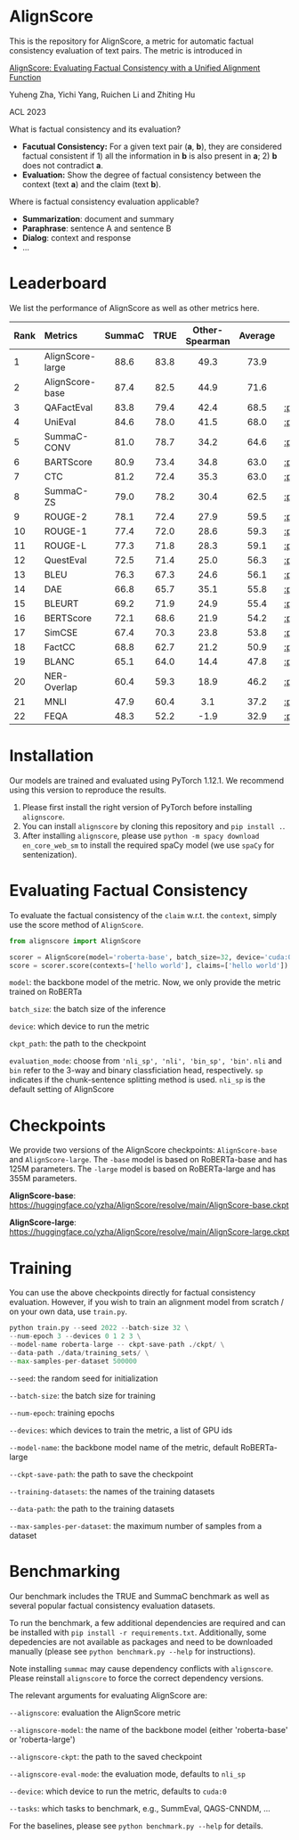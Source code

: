 # AlignScore
This is the repository for AlignScore, a metric for automatic factual consistency evaluation of text pairs. The metric is introduced in 

[AlignScore: Evaluating Factual Consistency with a Unified Alignment Function](https://arxiv.org/abs/2305.16739)

Yuheng Zha, Yichi Yang, Ruichen Li and Zhiting Hu

ACL 2023

What is factual consistency and its evaluation?
* **Facutual Consistency:** For a given text pair (**a**, **b**), they are considered factual consistent if 1) all the information in **b** is also present in **a**; 2) **b** does not contradict **a**.
* **Evaluation:**  Show the degree of factual consistency between the context (text **a**) and the claim (text **b**).

Where is factual consistency evaluation applicable?
* **Summarization**: document and summary
* **Paraphrase**: sentence A and sentence B
* **Dialog**: context and response
* ...

# Leaderboard
We list the performance of AlignScore as well as other metrics here. 

| Rank | Metrics          | SummaC | TRUE | Other-Spearman | Average | Paper | Code |
| ---- | :--------------- | :----: | :--: | :------------: | :-----: | :---: | :--: |
| 1    | AlignScore-large |  88.6  | 83.8 |      49.3      |  73.9   |   -   |   -  |
| 2    | AlignScore-base  |  87.4  | 82.5 |      44.9      |  71.6   |   -   |   -  |
| 3    | QAFactEval       |  83.8  | 79.4 |      42.4      |  68.5   | [:page\_facing\_up:](https://arxiv.org/abs/2112.08542) | [:octocat:](https://github.com/salesforce/QAFactEval) |
| 4    | UniEval          |  84.6  | 78.0 |      41.5      |  68.0   | [:page\_facing\_up:](https://arxiv.org/abs/2210.07197) | [:octocat:](https://github.com/maszhongming/UniEval) |
| 5    | SummaC-CONV      |  81.0  | 78.7 |      34.2      |  64.6   | [:page\_facing\_up:](https://arxiv.org/abs/2111.09525) | [:octocat:](https://github.com/tingofurro/summac) |
| 6    | BARTScore        |  80.9  | 73.4 |      34.8      |  63.0   | [:page\_facing\_up:](https://arxiv.org/abs/2106.11520) | [:octocat:](https://github.com/neulab/BARTScore) |
| 7    | CTC              |  81.2  | 72.4 |      35.3      |  63.0   | [:page\_facing\_up:](https://arxiv.org/abs/2109.06379) | [:octocat:](https://github.com/tanyuqian/ctc-gen-eval) |
| 8    | SummaC-ZS        |  79.0  | 78.2 |      30.4      |  62.5   | [:page\_facing\_up:](https://arxiv.org/abs/2111.09525) | [:octocat:](https://github.com/tingofurro/summac) |
| 9    | ROUGE-2          |  78.1  | 72.4 |      27.9      |  59.5   | [:page\_facing\_up:](https://aclanthology.org/W04-1013/) | [:octocat:](https://github.com/pltrdy/rouge) |
| 10   | ROUGE-1          |  77.4  | 72.0 |      28.6      |  59.3   | [:page\_facing\_up:](https://aclanthology.org/W04-1013/) | [:octocat:](https://github.com/pltrdy/rouge) |
| 11   | ROUGE-L          |  77.3  | 71.8 |      28.3      |  59.1   | [:page\_facing\_up:](https://aclanthology.org/W04-1013/) | [:octocat:](https://github.com/pltrdy/rouge) |
| 12   | QuestEval        |  72.5  | 71.4 |      25.0      |  56.3   | [:page\_facing\_up:](https://arxiv.org/abs/2103.12693) | [:octocat:](https://github.com/ThomasScialom/QuestEval) |
| 13   | BLEU             |  76.3  | 67.3 |      24.6      |  56.1   | [:page\_facing\_up:](https://aclanthology.org/P02-1040/) | [:octocat:](https://www.nltk.org/_modules/nltk/translate/bleu_score.html) |
| 14   | DAE              |  66.8  | 65.7 |      35.1      |  55.8   | [:page\_facing\_up:](https://aclanthology.org/2020.findings-emnlp.322/) | [:octocat:](https://github.com/tagoyal/dae-factuality) |
| 15   | BLEURT           |  69.2  | 71.9 |      24.9      |  55.4   | [:page\_facing\_up:](https://arxiv.org/abs/2004.04696) | [:octocat:](https://github.com/google-research/bleurt) |
| 16   | BERTScore        |  72.1  | 68.6 |      21.9      |  54.2   | [:page\_facing\_up:](https://arxiv.org/abs/1904.09675) | [:octocat:](https://github.com/Tiiiger/bert_score) |
| 17   | SimCSE           |  67.4  | 70.3 |      23.8      |  53.8   | [:page\_facing\_up:](https://arxiv.org/abs/2104.08821) | [:octocat:](https://github.com/princeton-nlp/SimCSE) |
| 18   | FactCC           |  68.8  | 62.7 |      21.2      |  50.9   | [:page\_facing\_up:](https://arxiv.org/abs/1910.12840) | [:octocat:](https://github.com/salesforce/factCC) |
| 19   | BLANC            |  65.1  | 64.0 |      14.4      |  47.8   | [:page\_facing\_up:](https://arxiv.org/abs/2002.09836) | [:octocat:](https://github.com/PrimerAI/blanc) |
| 20   | NER-Overlap      |  60.4  | 59.3 |      18.9      |  46.2   | [:page\_facing\_up:](https://arxiv.org/abs/2111.09525) | [:octocat:](https://github.com/tingofurro/summac) |
| 21   | MNLI             |  47.9  | 60.4 |      3.1       |  37.2   | [:page\_facing\_up:](https://arxiv.org/abs/1704.05426) | [:octocat:](https://github.com/nyu-mll/multiNLI) |
| 22   | FEQA             |  48.3  | 52.2 |      -1.9      |  32.9   | [:page\_facing\_up:](https://arxiv.org/abs/2005.03754) | [:octocat:](https://github.com/esdurmus/feqa) |


# Installation

Our models are trained and evaluated using PyTorch 1.12.1. We recommend using this version to reproduce the results.

1. Please first install the right version of PyTorch before installing `alignscore`.
2. You can install `alignscore` by cloning this repository and `pip install .`.
3. After installing `alignscore`, please use `python -m spacy download en_core_web_sm` to install the required spaCy model (we use `spaCy` for sentenization).

# Evaluating Factual Consistency
To evaluate the factual consistency of the `claim` w.r.t. the `context`, simply use the score method of `AlignScore`.
```python
from alignscore import AlignScore

scorer = AlignScore(model='roberta-base', batch_size=32, device='cuda:0', ckpt_path='/path/to/checkpoint', evaluation_mode='nli_sp')
score = scorer.score(contexts=['hello world'], claims=['hello world'])
```
`model`: the backbone model of the metric. Now, we only provide the metric trained on RoBERTa

`batch_size`: the batch size of the inference

`device`: which device to run the metric

`ckpt_path`: the path to the checkpoint

`evaluation_mode`: choose from `'nli_sp', 'nli', 'bin_sp', 'bin'`. `nli` and `bin` refer to the 3-way and binary classficiation head, respectively. `sp` indicates if the chunk-sentence splitting method is used. `nli_sp` is the default setting of AlignScore


# Checkpoints
We provide two versions of the AlignScore checkpoints: `AlignScore-base` and `AlignScore-large`. The `-base` model is based on RoBERTa-base and has 125M parameters. The `-large` model is based on RoBERTa-large and has 355M parameters. 

**AlignScore-base**: 
https://huggingface.co/yzha/AlignScore/resolve/main/AlignScore-base.ckpt

**AlignScore-large**:
https://huggingface.co/yzha/AlignScore/resolve/main/AlignScore-large.ckpt

# Training  
You can use the above checkpoints directly for factual consistency evaluation. However, if you wish to train an alignment model from scratch / on your own data, use `train.py`.
```python
python train.py --seed 2022 --batch-size 32 \
--num-epoch 3 --devices 0 1 2 3 \
--model-name roberta-large -- ckpt-save-path ./ckpt/ \
--data-path ./data/training_sets/ \
--max-samples-per-dataset 500000
```

`--seed`: the random seed for initialization

`--batch-size`: the batch size for training

`--num-epoch`: training epochs

`--devices`: which devices to train the metric, a list of GPU ids

`--model-name`: the backbone model name of the metric, default RoBERTa-large

`--ckpt-save-path`: the path to save the checkpoint

`--training-datasets`: the names of the training datasets

`--data-path`: the path to the training datasets

`--max-samples-per-dataset`: the maximum number of samples from a dataset

# Benchmarking
Our benchmark includes the TRUE and SummaC benchmark as well as several popular factual consistency evaluation datasets.

To run the benchmark, a few additional dependencies are required and can be installed with `pip install -r requirements.txt`.
Additionally, some depedencies are not available as packages and need to be downloaded manually (please see `python benchmark.py --help` for instructions).

Note installing `summac` may cause dependency conflicts with `alignscore`. Please reinstall `alignscore` to force the correct dependency versions.

The relevant arguments for evaluating AlignScore are:

`--alignscore`: evaluation the AlignScore metric

`--alignscore-model`: the name of the backbone model (either 'roberta-base' or 'roberta-large')

`--alignscore-ckpt`: the path to the saved checkpoint

`--alignscore-eval-mode`: the evaluation mode, defaults to `nli_sp`

`--device`: which device to run the metric, defaults to `cuda:0`

`--tasks`: which tasks to benchmark, e.g., SummEval, QAGS-CNNDM, ...

For the baselines, please see `python benchmark.py --help` for details.
